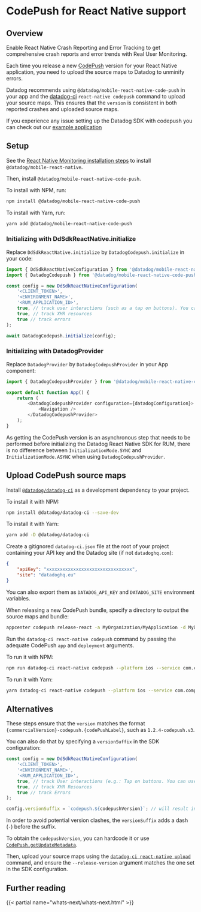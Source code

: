 # CodePush for React Native support

## Overview

Enable React Native Crash Reporting and Error Tracking to get comprehensive crash reports and error trends with Real User Monitoring.

Each time you release a new [CodePush][1] version for your React Native application, you need to upload the source maps to Datadog to unminify errors.

Datadog recommends using `@datadog/mobile-react-native-code-push` in your app and the [datadog-ci][3] `react-native codepush` command to upload your source maps. This ensures that the `version` is consistent in both reported crashes and uploaded source maps.

If you experience any issue setting up the Datadog SDK with codepush you can check out our [example application][6]

## Setup

See the [React Native Monitoring installation steps][2] to install `@datadog/mobile-react-native`.

Then, install `@datadog/mobile-react-native-code-push`.

To install with NPM, run:

```sh
npm install @datadog/mobile-react-native-code-push
```

To install with Yarn, run:

```sh
yarn add @datadog/mobile-react-native-code-push
```

### Initializing with DdSdkReactNative.initialize

Replace `DdSdkReactNative.initialize` by `DatadogCodepush.initialize` in your code:

```js
import { DdSdkReactNativeConfiguration } from '@datadog/mobile-react-native';
import { DatadogCodepush } from '@datadog/mobile-react-native-code-push';

const config = new DdSdkReactNativeConfiguration(
    '<CLIENT_TOKEN>',
    '<ENVIRONMENT_NAME>',
    '<RUM_APPLICATION_ID>',
    true, // track user interactions (such as a tap on buttons). You can use the 'accessibilityLabel' element property to give the tap action a name, otherwise the element type is reported
    true, // track XHR resources
    true // track errors
);

await DatadogCodepush.initialize(config);
```

### Initializing with DatadogProvider

Replace `DatadogProvider` by `DatadogCodepushProvider` in your App component:

```js
import { DatadogCodepushProvider } from '@datadog/mobile-react-native-code-push';

export default function App() {
    return (
        <DatadogCodepushProvider configuration={datadogConfiguration}>
            <Navigation />
        </DatadogCodepushProvider>
    );
}
```

As getting the CodePush version is an asynchronous step that needs to be performed before initializing the Datadog React Native SDK for RUM, there is no difference between `InitializationMode.SYNC` and `InitializationMode.ASYNC` when using `DatadogCodepushProvider`.

## Upload CodePush source maps

Install [`@datadog/datadog-ci`][3] as a development dependency to your project.

To install it with NPM:

```sh
npm install @datadog/datadog-ci --save-dev
```

To install it with Yarn:

```sh
yarn add -D @datadog/datadog-ci
```

Create a gitignored `datadog-ci.json` file at the root of your project containing your API key and the Datadog site (if not `datadoghq.com`):

```json
{
    "apiKey": "xxxxxxxxxxxxxxxxxxxxxxxxxxxxxxxx",
    "site": "datadoghq.eu"
}
```

You can also export them as `DATADOG_API_KEY` and `DATADOG_SITE` environment variables.

When releasing a new CodePush bundle, specify a directory to output the source maps and bundle:

```sh
appcenter codepush release-react -a MyOrganization/MyApplication -d MyDeployment --sourcemap-output --output-dir ./build
```

Run the `datadog-ci react-native codepush` command by passing the adequate CodePush `app` and `deployment` arguments.

To run it with NPM:

```sh
npm run datadog-ci react-native codepush --platform ios --service com.company.app --bundle ./build/CodePush/main.jsbundle --sourcemap ./build/CodePush/main.jsbundle.map --app MyOrganization/MyApplication --deployment MyDeployment
```

To run it with Yarn:

```sh
yarn datadog-ci react-native codepush --platform ios --service com.company.app --bundle ./build/CodePush/main.jsbundle --sourcemap ./build/CodePush/main.jsbundle.map --app MyOrganization/MyApplication --deployment MyDeployment
```

## Alternatives

These steps ensure that the `version` matches the format `{commercialVersion}-codepush.{codePushLabel}`, such as `1.2.4-codepush.v3`.

You can also do that by specifying a `versionSuffix` in the SDK configuration:

```js
const config = new DdSdkReactNativeConfiguration(
    '<CLIENT_TOKEN>',
    '<ENVIRONMENT_NAME>',
    '<RUM_APPLICATION_ID>',
    true, // track User interactions (e.g.: Tap on buttons. You can use 'accessibilityLabel' element property to give tap action the name, otherwise element type will be reported)
    true, // track XHR Resources
    true // track Errors
);

config.versionSuffix = `codepush.${codepushVersion}`; // will result in "1.0.0-codepush.v2"
```

In order to avoid potential version clashes, the `versionSuffix` adds a dash (`-`) before the suffix.

To obtain the `codepushVersion`, you can hardcode it or use [`CodePush.getUpdateMetadata`][4].

Then, upload your source maps using the [`datadog-ci react-native upload`][5] command, and ensure the `--release-version` argument matches the one set in the SDK configuration.

## Further reading

{{< partial name="whats-next/whats-next.html" >}}

[1]: https://docs.microsoft.com/en-us/appcenter/distribution/codepush/
[2]: https://docs.datadoghq.com/real_user_monitoring/reactnative/
[3]: https://github.com/DataDog/datadog-ci
[4]: https://docs.microsoft.com/en-us/appcenter/distribution/codepush/rn-api-ref#codepushgetupdatemetadata
[5]: https://github.com/DataDog/datadog-ci/tree/master/src/commands/react-native#upload
[6]: https://github.com/DataDog/dd-sdk-reactnative-examples/tree/main/rum-react-navigation-codepush
